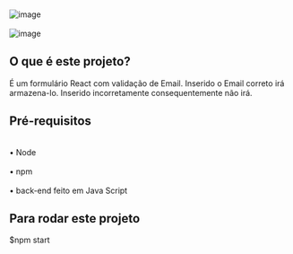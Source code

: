 <br>![image](https://github.com/user-attachments/assets/34f47cfd-5500-4df1-b951-bd11e760114d)</br>
<br>![image](https://github.com/user-attachments/assets/dad3eed0-6169-44bb-a81e-705bba46fd56)</br>



<b><h2>O que é este projeto?</h2></b>
É um formulário React com validação de Email. Inserido o Email correto irá armazena-lo. Inserido incorretamente consequentemente não irá. 


<b><h2>Pré-requisitos</h2></b>
<br>•	Node<br>
<br>•	npm<br>
<br>•	back-end feito em Java Script<br> 


<b><h2>Para rodar este projeto</h2></b>
$npm start 

